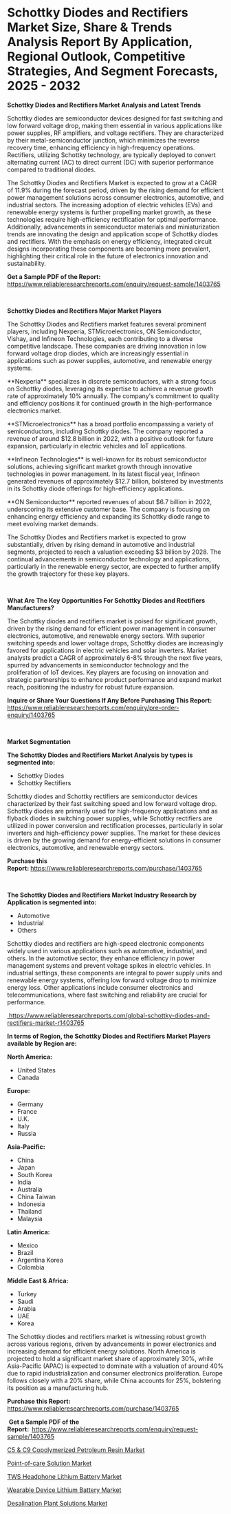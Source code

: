 <p><h1>Schottky Diodes and Rectifiers Market Size, Share & Trends Analysis Report By Application, Regional Outlook, Competitive Strategies, And Segment Forecasts, 2025 - 2032</h1></p><p><strong>Schottky Diodes and Rectifiers Market Analysis and Latest Trends</strong></p>
<p><p>Schottky diodes are semiconductor devices designed for fast switching and low forward voltage drop, making them essential in various applications like power supplies, RF amplifiers, and voltage rectifiers. They are characterized by their metal-semiconductor junction, which minimizes the reverse recovery time, enhancing efficiency in high-frequency operations. Rectifiers, utilizing Schottky technology, are typically deployed to convert alternating current (AC) to direct current (DC) with superior performance compared to traditional diodes.</p><p>The Schottky Diodes and Rectifiers Market is expected to grow at a CAGR of 11.9% during the forecast period, driven by the rising demand for efficient power management solutions across consumer electronics, automotive, and industrial sectors. The increasing adoption of electric vehicles (EVs) and renewable energy systems is further propelling market growth, as these technologies require high-efficiency rectification for optimal performance. Additionally, advancements in semiconductor materials and miniaturization trends are innovating the design and application scope of Schottky diodes and rectifiers. With the emphasis on energy efficiency, integrated circuit designs incorporating these components are becoming more prevalent, highlighting their critical role in the future of electronics innovation and sustainability.</p></p>
<p><strong>Get a Sample PDF of the Report:&nbsp;</strong> <a href="https://www.reliableresearchreports.com/enquiry/request-sample/1403765?utm_campaign=10&utm_medium=2&utm_source=Github&utm_content=ia&utm_term=13012025&utm_id=schottky-diodes-and-rectifiers">https://www.reliableresearchreports.com/enquiry/request-sample/1403765</a></p>
<p>&nbsp;</p>
<p><strong>Schottky Diodes and Rectifiers Major Market Players</strong></p>
<p><p>The Schottky Diodes and Rectifiers market features several prominent players, including Nexperia, STMicroelectronics, ON Semiconductor, Vishay, and Infineon Technologies, each contributing to a diverse competitive landscape. These companies are driving innovation in low forward voltage drop diodes, which are increasingly essential in applications such as power supplies, automotive, and renewable energy systems.</p><p>**Nexperia** specializes in discrete semiconductors, with a strong focus on Schottky diodes, leveraging its expertise to achieve a revenue growth rate of approximately 10% annually. The company's commitment to quality and efficiency positions it for continued growth in the high-performance electronics market.</p><p>**STMicroelectronics** has a broad portfolio encompassing a variety of semiconductors, including Schottky diodes. The company reported a revenue of around $12.8 billion in 2022, with a positive outlook for future expansion, particularly in electric vehicles and IoT applications.</p><p>**Infineon Technologies** is well-known for its robust semiconductor solutions, achieving significant market growth through innovative technologies in power management. In its latest fiscal year, Infineon generated revenues of approximately $12.7 billion, bolstered by investments in its Schottky diode offerings for high-efficiency applications.</p><p>**ON Semiconductor** reported revenues of about $6.7 billion in 2022, underscoring its extensive customer base. The company is focusing on enhancing energy efficiency and expanding its Schottky diode range to meet evolving market demands.</p><p>The Schottky Diodes and Rectifiers market is expected to grow substantially, driven by rising demand in automotive and industrial segments, projected to reach a valuation exceeding $3 billion by 2028. The continual advancements in semiconductor technology and applications, particularly in the renewable energy sector, are expected to further amplify the growth trajectory for these key players.</p></p>
<p>&nbsp;</p>
<p><strong>What Are The Key Opportunities For Schottky Diodes and Rectifiers Manufacturers?</strong></p>
<p><p>The Schottky diodes and rectifiers market is poised for significant growth, driven by the rising demand for efficient power management in consumer electronics, automotive, and renewable energy sectors. With superior switching speeds and lower voltage drops, Schottky diodes are increasingly favored for applications in electric vehicles and solar inverters. Market analysts predict a CAGR of approximately 6-8% through the next five years, spurred by advancements in semiconductor technology and the proliferation of IoT devices. Key players are focusing on innovation and strategic partnerships to enhance product performance and expand market reach, positioning the industry for robust future expansion.</p></p>
<p><strong>Inquire or Share Your Questions If Any Before Purchasing This Report:</strong> <a href="https://www.reliableresearchreports.com/enquiry/pre-order-enquiry/1403765?utm_campaign=10&utm_medium=2&utm_source=Github&utm_content=ia&utm_term=13012025&utm_id=schottky-diodes-and-rectifiers">https://www.reliableresearchreports.com/enquiry/pre-order-enquiry/1403765</a></p>
<p>&nbsp;</p>
<p><strong>Market Segmentation</strong></p>
<p><strong>The Schottky Diodes and Rectifiers Market Analysis by types is segmented into:</strong></p>
<p><ul><li>Schottky Diodes</li><li>Schottky Rectifiers</li></ul></p>
<p><p>Schottky diodes and Schottky rectifiers are semiconductor devices characterized by their fast switching speed and low forward voltage drop. Schottky diodes are primarily used for high-frequency applications and as flyback diodes in switching power supplies, while Schottky rectifiers are utilized in power conversion and rectification processes, particularly in solar inverters and high-efficiency power supplies. The market for these devices is driven by the growing demand for energy-efficient solutions in consumer electronics, automotive, and renewable energy sectors.</p></p>
<p><strong>Purchase this Report:&nbsp;</strong><a href="https://www.reliableresearchreports.com/purchase/1403765?utm_campaign=10&utm_medium=2&utm_source=Github&utm_content=ia&utm_term=13012025&utm_id=schottky-diodes-and-rectifiers">https://www.reliableresearchreports.com/purchase/1403765</a></p>
<p>&nbsp;</p>
<p><strong>The Schottky Diodes and Rectifiers Market Industry Research by Application is segmented into:</strong></p>
<p><ul><li>Automotive</li><li>Industrial</li><li>Others</li></ul></p>
<p><p>Schottky diodes and rectifiers are high-speed electronic components widely used in various applications such as automotive, industrial, and others. In the automotive sector, they enhance efficiency in power management systems and prevent voltage spikes in electric vehicles. In industrial settings, these components are integral to power supply units and renewable energy systems, offering low forward voltage drop to minimize energy loss. Other applications include consumer electronics and telecommunications, where fast switching and reliability are crucial for performance.</p></p>
<p><a href="https://www.reliableresearchreports.com/global-schottky-diodes-and-rectifiers-market-r1403765?utm_campaign=10&utm_medium=2&utm_source=Github&utm_content=ia&utm_term=13012025&utm_id=schottky-diodes-and-rectifiers">&nbsp;https://www.reliableresearchreports.com/global-schottky-diodes-and-rectifiers-market-r1403765</a></p>
<p><strong>In terms of Region, the Schottky Diodes and Rectifiers Market Players available by Region are:</strong></p>
<p>
    <p> <strong> North America: </strong>
        <ul>
            <li>United States</li>
            <li>Canada</li>
        </ul>
        </p> 
    <p> <strong> Europe: </strong>
        <ul>
            <li>Germany</li>
            <li>France</li>
            <li>U.K.</li>
            <li>Italy</li>
            <li>Russia</li>
        </ul>
        </p> 
    <p> <strong> Asia-Pacific: </strong>
        <ul>
            <li>China</li>
            <li>Japan</li>
            <li>South Korea</li>
            <li>India</li>
            <li>Australia</li>
            <li>China Taiwan</li>
            <li>Indonesia</li>
            <li>Thailand</li>
            <li>Malaysia</li>
        </ul>
        </p> 
    <p> <strong> Latin America: </strong>
        <ul>
            <li>Mexico</li>
            <li>Brazil</li>
            <li>Argentina Korea</li>
            <li>Colombia</li>
        </ul>
        </p> 
    <p> <strong> Middle East & Africa: </strong>
        <ul>
            <li>Turkey</li>
            <li>Saudi</li>
            <li>Arabia</li>
            <li>UAE</li>
            <li>Korea</li>
        </ul>
    </p>
    </p>
<p><p>The Schottky diodes and rectifiers market is witnessing robust growth across various regions, driven by advancements in power electronics and increasing demand for efficient energy solutions. North America is projected to hold a significant market share of approximately 30%, while Asia-Pacific (APAC) is expected to dominate with a valuation of around 40% due to rapid industrialization and consumer electronics proliferation. Europe follows closely with a 20% share, while China accounts for 25%, bolstering its position as a manufacturing hub.</p></p>
<p><strong>Purchase this Report: </strong><a href="https://www.reliableresearchreports.com/purchase/1403765?utm_campaign=10&utm_medium=2&utm_source=Github&utm_content=ia&utm_term=13012025&utm_id=schottky-diodes-and-rectifiers">https://www.reliableresearchreports.com/purchase/1403765</a></p>
<p>&nbsp;<strong>Get a Sample PDF of the Report:&nbsp;&nbsp;</strong><a href="https://www.reliableresearchreports.com/enquiry/request-sample/1403765?utm_campaign=10&utm_medium=2&utm_source=Github&utm_content=ia&utm_term=13012025&utm_id=schottky-diodes-and-rectifiers">https://www.reliableresearchreports.com/enquiry/request-sample/1403765</a></p>
<p><strong></strong></p>
<p><p><a href="https://github.com/hgf64gh/Market-Research-Report-List-1/blob/main/c5-c9-copolymerized-petroleum-resin-market.md?utm_campaign=10&utm_medium=2&utm_source=Github&utm_content=ia&utm_term=13012025&utm_id=schottky-diodes-and-rectifiers">C5 & C9 Copolymerized Petroleum Resin Market</a></p><p><a href="https://github.com/ulyssacrayne00231/Market-Research-Report-List-1/blob/main/point-of-care-solution-market.md?utm_campaign=10&utm_medium=2&utm_source=Github&utm_content=ia&utm_term=13012025&utm_id=schottky-diodes-and-rectifiers">Point-of-care Solution Market</a></p><p><a href="https://github.com/WashimHussain441/Market-Research-Report-List-1/blob/main/tws-headphone-lithium-battery-market.md?utm_campaign=10&utm_medium=2&utm_source=Github&utm_content=ia&utm_term=13012025&utm_id=schottky-diodes-and-rectifiers">TWS Headphone Lithium Battery Market</a></p><p><a href="https://github.com/manesros8/Market-Research-Report-List-1/blob/main/wearable-device-lithium-battery-market.md?utm_campaign=10&utm_medium=2&utm_source=Github&utm_content=ia&utm_term=13012025&utm_id=schottky-diodes-and-rectifiers">Wearable Device Lithium Battery Market</a></p><p><a href="https://github.com/SanjidaMahmud54/Market-Research-Report-List-1/blob/main/desalination-plant-solutions-market.md?utm_campaign=10&utm_medium=2&utm_source=Github&utm_content=ia&utm_term=13012025&utm_id=schottky-diodes-and-rectifiers">Desalination Plant Solutions Market</a></p></p>